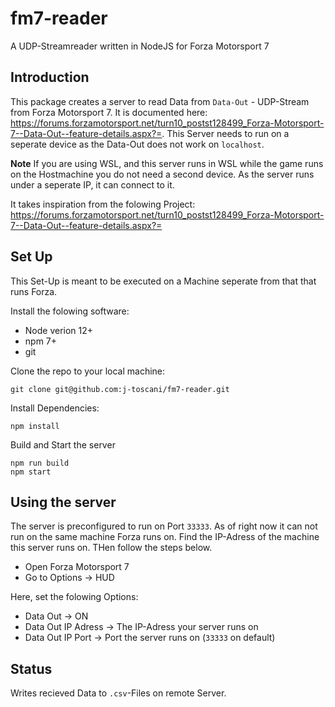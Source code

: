 # fm7-reader
A UDP-Streamreader written in NodeJS for Forza Motorsport 7

## Introduction

This package creates a server to read Data from `Data-Out` - UDP-Stream from Forza Motorsport 7. It is documented here: https://forums.forzamotorsport.net/turn10_postst128499_Forza-Motorsport-7--Data-Out--feature-details.aspx?=. This Server needs to run on a seperate device as the Data-Out does not work on `localhost`.

**Note** If you are using WSL, and this server runs in WSL while the game runs on the Hostmachine you do not need a second device. As the server runs under a seperate IP, it can connect to it.

It takes inspiration from the folowing Project: https://forums.forzamotorsport.net/turn10_postst128499_Forza-Motorsport-7--Data-Out--feature-details.aspx?=

## Set Up
This Set-Up is meant to be executed on a Machine seperate from that that runs Forza.

Install the folowing software:
- Node verion 12+
- npm 7+
- git

Clone the repo to your local machine:
```
git clone git@github.com:j-toscani/fm7-reader.git
```

Install Dependencies:
```
npm install
```

Build and Start the server
```
npm run build
npm start
```

## Using the server

The server is preconfigured to run on Port `33333`. As of right now it can not run on the same machine Forza runs on. Find the IP-Adress of the machine this server runs on. THen follow the steps below.

- Open Forza Motorsport 7
- Go to Options -> HUD

Here, set the folowing Options:

- Data Out -> ON
- Data Out IP Adress -> The IP-Adress your server runs on
- Data Out IP Port -> Port the server runs on (`33333` on default) 

## Status

Writes recieved Data to `.csv`-Files on remote Server.

